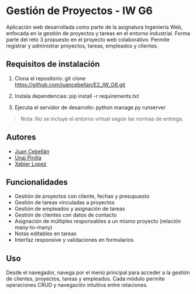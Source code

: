 # Gestión de Proyectos - IW G6

Aplicación web desarrollada como parte de la asignatura Ingeniería Web, enfocada en la gestión de proyectos y tareas en el entorno industrial. Forma parte del reto 3 propuesto en el proyecto web colaborativo. Permite registrar y administrar proyectos, tareas, empleados y clientes.

## Requisitos de instalación

1. Clona el repositorio:
   git clone https://github.com/juancebellan/E2_IW_G6.git

2. Instala dependencias:
   pip install -r requirements.txt

3. Ejecuta el servidor de desarrollo:
   python manage.py runserver

> Nota: No se incluye el entorno virtual según las normas de entrega.

## Autores

- [Juan Cebellán](https://www.github.com/juancebellan)
- [Unai Pinilla](https://www.github.com/unaipini)
- [Xabier Lopez](https://www.github.com/Xabierlb)

## Funcionalidades

- Gestión de proyectos con cliente, fechas y presupuesto
- Gestión de tareas vinculadas a proyectos
- Gestión de empleados y asignación de tareas
- Gestión de clientes con datos de contacto
- Asignación de múltiples responsables a un mismo proyecto (relación many-to-many)
- Notas editables en tareas
- Interfaz responsive y validaciones en formularios

## Uso

Desde el navegador, navega por el menú principal para acceder a la gestión de clientes, proyectos, tareas y empleados. Cada módulo permite operaciones CRUD y navegación intuitiva entre relaciones.

